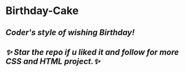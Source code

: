 # Birthday-Cake
<i>Coder's style of wishing Birthday!<i>
---
*✨ Star the repo if u liked it and follow for more CSS and HTML project.✨*
---
